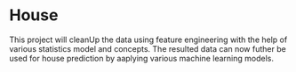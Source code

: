 # House
This project will cleanUp the data using feature engineering with the help of various statistics model and concepts.
The resulted data can now futher be used for house prediction by aaplying various machine learning models.


